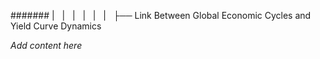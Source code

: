 ####### |   |   |   |   |   |   ├── Link Between Global Economic Cycles and Yield Curve Dynamics

*Add content here*